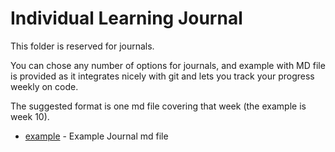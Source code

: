 # Individual Learning Journal
This folder is reserved for journals. 

You can chose any number of options for journals, and example with MD file is provided as it integrates nicely with git and lets you track your progress weekly on code. 

The suggested format is one md file covering that week (the example is week 10). 

* [example](./example.md) - Example Journal md file


